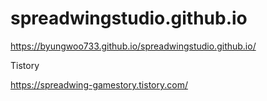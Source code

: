 # spreadwingstudio.github.io
 
https://byungwoo733.github.io/spreadwingstudio.github.io/


Tistory

https://spreadwing-gamestory.tistory.com/
